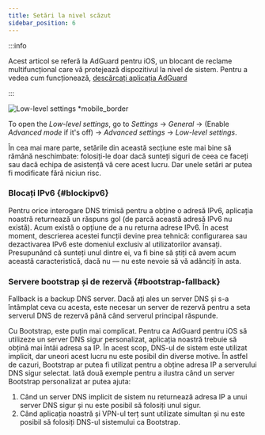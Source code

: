 ```yaml
---
title: Setări la nivel scăzut
sidebar_position: 6
---
```


:::info

Acest articol se referă la AdGuard pentru iOS, un blocant de reclame multifuncțional care vă protejează dispozitivul la nivel de sistem. Pentru a vedea cum funcționează, [descărcați aplicația AdGuard](https://agrd.io/download-kb-adblock)

:::

![Low-level settings \*mobile_border](https://cdn.adtidy.org/public/Adguard/Blog/ios_lowlevel.PNG)

To open the _Low-level settings_, go to _Settings_ → _General_ → (Enable _Advanced mode_ if it's off) → _Advanced settings_ → _Low-level settings_.

În cea mai mare parte, setările din această secțiune este mai bine să rămână neschimbate: folosiți-le doar dacă sunteți siguri de ceea ce faceți sau dacă echipa de asistență vă cere acest lucru. Dar unele setări ar putea fi modificate fără niciun risc.

### Blocați IPv6 {#blockipv6}

Pentru orice interogare DNS trimisă pentru a obține o adresă IPv6, aplicația noastră returnează un răspuns gol (de parcă această adresă IPv6 nu există). Acum există o opțiune de a nu returna adrese IPv6. În acest moment, descrierea acestei funcții devine prea tehnică: configurarea sau dezactivarea IPv6 este domeniul exclusiv al utilizatorilor avansați. Presupunând că sunteți unul dintre ei, va fi bine să știți că avem acum această caracteristică, dacă nu — nu este nevoie să vă adânciți în asta.

### Servere bootstrap și de rezervă {#bootstrap-fallback}

Fallback is a backup DNS server. Dacă ați ales un server DNS și s-a întâmplat ceva cu acesta, este necesar un server de rezervă pentru a seta serverul DNS de rezervă până când serverul principal răspunde.

Cu Bootstrap, este puțin mai complicat. Pentru ca AdGuard pentru iOS să utilizeze un server DNS sigur personalizat, aplicația noastră trebuie să obțină mai întâi adresa sa IP. În acest scop, DNS-ul de sistem este utilizat implicit, dar uneori acest lucru nu este posibil din diverse motive. În astfel de cazuri, Bootstrap ar putea fi utilizat pentru a obține adresa IP a serverului DNS sigur selectat. Iată două exemple pentru a ilustra când un server Bootstrap personalizat ar putea ajuta:

1. Când un server DNS implicit de sistem nu returnează adresa IP a unui server DNS sigur și nu este posibil să folosiți unul sigur.
2. Când aplicația noastră și VPN-ul terț sunt utilizate simultan și nu este posibil să folosiți DNS-ul sistemului ca Bootstrap.
